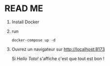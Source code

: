 # READ ME

1. Install Docker

2. run

   ```CMD
   docker-compose up -d
   ```

3. Ouvrez un navigateur sur [http://localhost:8173](http://localhost:8173)

   Si _Hello Toto!_ s'affiche c'est que tout est bon !
